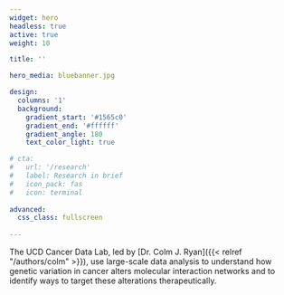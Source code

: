 ```yaml
---
widget: hero 
headless: true 
active: true
weight: 10

title: ''

hero_media: bluebanner.jpg

design:
  columns: '1'
  background:
    gradient_start: '#1565c0'
    gradient_end: '#ffffff'
    gradient_angle: 180
    text_color_light: true

# cta:
#   url: '/research'
#   label: Research in brief
#   icon_pack: fas
#   icon: terminal
  
advanced:
  css_class: fullscreen
  
---
```


The UCD Cancer Data Lab, led by [Dr. Colm J. Ryan]({{< relref "/authors/colm" >}}), use large-scale data analysis to understand how genetic variation in cancer alters molecular interaction networks and to identify ways to target these alterations therapeutically.
